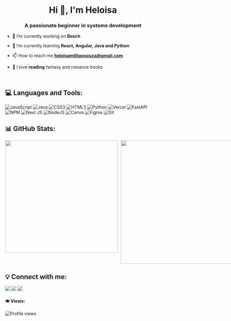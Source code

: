 
<h1 align="center">Hi 👋, I'm Heloisa</h1>
<h3 align="center">A passionate beginner in systems development</h3>

- 💼 I’m currently working on **Bosch**

- 🌱 I’m currently learning **React, Angular, Java and Python**

- 📫 How to reach me **heloisamilitaosouza@gmail.com**

- 📖 I love **reading** fantasy and romance books
<br>

## 💻 Languages and Tools:
![JavaScript](https://img.shields.io/badge/javascript-%23323330.svg?style=for-the-badge&logo=javascript&logoColor=%23F7DF1E) ![Java](https://img.shields.io/badge/java-%23ED8B00.svg?style=for-the-badge&logo=openjdk&logoColor=white) ![CSS3](https://img.shields.io/badge/css3-%231572B6.svg?style=for-the-badge&logo=css3&logoColor=white) ![HTML5](https://img.shields.io/badge/html5-%23E34F26.svg?style=for-the-badge&logo=html5&logoColor=white) ![Python](https://img.shields.io/badge/python-3670A0?style=for-the-badge&logo=python&logoColor=ffdd54) ![Vercel](https://img.shields.io/badge/vercel-%23000000.svg?style=for-the-badge&logo=vercel&logoColor=white) ![FastAPI](https://img.shields.io/badge/FastAPI-005571?style=for-the-badge&logo=fastapi) ![NPM](https://img.shields.io/badge/NPM-%23CB3837.svg?style=for-the-badge&logo=npm&logoColor=white) ![Next JS](https://img.shields.io/badge/Next-black?style=for-the-badge&logo=next.js&logoColor=white) ![NodeJS](https://img.shields.io/badge/node.js-6DA55F?style=for-the-badge&logo=node.js&logoColor=white) ![Canva](https://img.shields.io/badge/Canva-%2300C4CC.svg?style=for-the-badge&logo=Canva&logoColor=white) ![Figma](https://img.shields.io/badge/figma-%23F24E1E.svg?style=for-the-badge&logo=figma&logoColor=white) ![Git](https://img.shields.io/badge/git-%23F05033.svg?style=for-the-badge&logo=git&logoColor=white)

## 📊 GitHub Stats:
<div style="display: flex; gap: 10px;">
  <img src="https://github-readme-stats.vercel.app/api?username=helomsz&theme=rose&hide_border=false&include_all_commits=false&count_private=false" width="365">
  <img src="https://nirzak-streak-stats.vercel.app/?user=helomsz&theme=rose&hide_border=false" width="400">
</div>


## 💡 Connect with me:
<p align="left">
<div>
<a href="https://instagram.com/heloisamsz" target="_blank"><img loading="lazy" src="https://img.shields.io/badge/-Instagram-%23E4405F?style=for-the-badge&logo=instagram&logoColor=white" target="_blank"></a>
<a href = "mailto:heloisamilitaosouza@gmail.com"><img loading="lazy" src="https://img.shields.io/badge/Gmail-D14836?style=for-the-badge&logo=gmail&logoColor=white" target="_blank"></a>
<a href="https://www.linkedin.com/in/Heloisa-Militão-de-Souza
" target="_blank"><img loading="lazy" src="https://img.shields.io/badge/-LinkedIn-%230077B5?style=for-the-badge&logo=linkedin&logoColor=white" target="_blank"></a>   
</div>
</p>

#### 👁 Views:
![Profile views](https://komarev.com/ghpvc/?username=helomsz&color=blueviolet)


